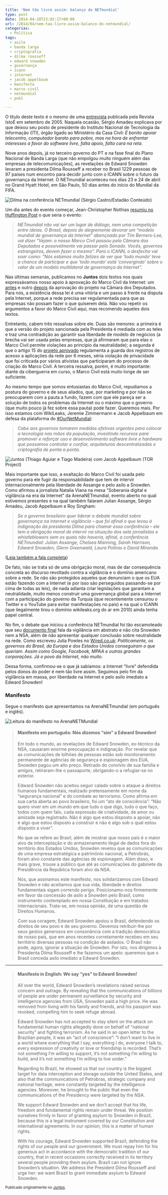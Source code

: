 ```yaml
---
title: 'Nem tão livre assim: balanço do NETmundial'
type: post
date: 2014-04-28T23:02:17+00:00
url: /2014/04/nem-tao-livre-assim-balanco-do-netmundial/
categorias:
  - Política
tags:
  - asilo
  - banda larga
  - criptografia
  - dilma rousseff
  - edward snowden
  - governança
  - icann
  - internet
  - jacob appelbaum
  - manifesto
  - marco civil
  - netmundial
  - pnbl

---
```

O título deste texto é o mesmo de uma [entrevista][1] publicada pela Revista IstoÉ em setembro de 2005. Naquela ocasião, Sérgio Amadeu explicava por que deixou seu posto de presidente do Instituto Nacional de Tecnologia da Informação (ITI), órgão ligado ao Ministério da Casa Civil: _É bonito apoiar telecentro, computador barato para pobre, mas na hora de enfrentar interesses a favor do software livre, falta apoio, falta cara na reta._

Nove anos depois, já no terceiro governo do PT e na fase final do Plano Nacional de Banda Larga (que não empolgou muito ninguém além das empresas de telecomunicações), as revelações de Edward Snowden levaram a presidenta Dilma Rousseff a receber no Brasil 1229 pessoas de 97 países num encontro para decidir junto com o ICANN sobre o futuro da governança da Internet. O NETmundial aconteceu nos dias 23 e 24 de abril no Grand Hyatt Hotel, em São Paulo, 50 dias antes do início do Mundial da FIFA.

![Dilma na conferência NETmundial (Sérgio Castro/Estadão Conteúdo)](/wp-content/uploads/2016/12/Dilma-na-net-SÉRGIO-CASTRO-ESTADÃO-CONTEÚDO.jpg)

Um dia antes do evento começar, Jean-Christopher Nothias [resumiu no Huffington Post][3] o que seria o evento:

> _NETmundial não vai ser um lugar de diálogo, nem uma competição entre ideias. O Brasil, depois de alegremente devorar um “modelo mundial de governança da Internet” abençoado por Tim Berners-Lee, vai dizer “Vejam: o nosso Marco Civil passou pela Câmara dos Deputados e possivelmente vai passar pelo Senado. Vocês, governos estrangeiros, devem fazer o mesmo”. Para o ICANN, o desfecho vai soar como: “Nós estamos muito felizes de ver que ‘todo mundo’ teve a chance de participar e que ‘todo mundo’ está ‘convergindo’ sobre o valor de um modelo multilateral de governança da Internet”._

Nas últimas semanas, publicamos no **Juntos** dois textos nos quais expressávamos nosso apoio à aprovação do Marco Civil da Internet: um [antes][4] e outro [depois][5] da aprovação do projeto na Câmara dos Deputados. Para nós, a existência dessa lei é uma vitória e um passo à frente na disputa pela Internet, porque a rede precisa ser regulamentada para que as empresas não possam fazer o que quiserem dela. Não vou repetir os argumentos a favor do Marco Civil aqui, mas recomendo aqueles dois textos.

Entretanto, cabem três ressalvas sobre ele. Duas são menores: a primeira é que a versão do projeto sancionada pela Presidenta é mediada com as teles e traz uma contradição ao garantir sua liberdade de modelo de negócios (a brecha vai ser usada pelas empresas, que já afirmaram que para elas o Marco Civil permite violações ao princípio da neutralidade); a segunda é que o artigo 15 do [projeto aprovado][6] regulamenta a guarda dos registros de acesso a aplicações da rede por 6 meses, séria violação de privacidade que foi criticada por vários ativistas que participaram do processo de criação do Marco Civil. A terceira ressalva, porém, é muito importante: diante da ciberguerra em curso, o Marco Civil está muito longe de ser suficiente.

Ao mesmo tempo que somos entusiastas do Marco Civil, repudiamos a postura do governo e de seus aliados, que, por marketing e por não se preocuparem com a pauta a fundo, fazem com que ele pareça ser a solução de todos os problemas da Internet ou o máximo que o governo (que muito pouco já fez sobre essa pauta) pode fazer. Queremos mais. Por isso estamos com WikiLeaks, Jeremie Zimmermann e Jacob Appelbaum em defesa da plataforma do [#OurNetMundial][7]:

> _Cabe aos governos tomarem medidas efetivas urgentes para colocar a tecnologia nas mãos da população, investindo recursos para promover e reforçar uso e desenvolvimento software livre e hardware que possamos controlar e confiar, arquiteturas descentralizadas e criptografia de ponta a ponta._

![Juntos (Thiago Aguiar e Tiago Madeira) com Jacob Appelbaum (TOR Project)](/wp-content/uploads/2016/12/10287734_782706865087932_1883987884_o.jpg)

Mais importante que isso, a exaltação do Marco Civil foi usada pelo governo para ele fugir da responsabilidade que tem de intervir internacionalmente pela liberdade de Assange e pelo asilo a Snowden. Como afirmou a jornalista Natalia Viana na mesa “Soberania digital e vigilância na era da Internet” da ArenaNETmundial, evento aberto no qual estivemos presentes e na qual também falaram Julian Assange, Sérgio Amadeu, Jacob Appelbaum e Roy Singham:

> _Se o governo brasileiro quer liderar o debate mundial sobre governança na internet e vigilância – que foi afinal o que levou à indignação da presidenta Dilma para chamar essa conferência – ele tem a obrigação moral de intervir na situação dos sete jornalistas e whistleblowers sem os quais não haveria, afinal, a conferência NETmundial: Julian Assange, Chelsea Manning, Sarah Harrison, Edward Snowden, Glenn Greenwald, Laura Poitras e David Miranda._

([Leia também a fala completa][9])

De fato, não se trata só de uma obrigação moral, mas de dar consequência concreta ao discurso revoltado contra a vigilância e o domínio americano sobre a rede. Se não são protegidos aqueles que denunciam o que os EUA estão fazendo com a Internet (e por isso são perseguidos passando-se por cima de todas as leis), de nada adianta criar legislações que garantam a neutralidade, muito menos construir uma governança global para a Internet com a participação do governo da Turquia (que recentemente censurou o Twitter e o YouTube para evitar manifestações no país) e na qual o ICANN (que ilegalmente tirou o domínio wikileaks.org do ar em 2010) ainda tenha papel central.

No fim, o debate que iniciou a conferência NETmundial foi tão escamoteado que seu [documento final][10] fala da vigilância em abstrato e não cita Snowden nem a NSA, além de não apresentar qualquer conclusão sobre neutralidade na rede. Como escreveu Julia Powles no [Wired.co.uk][11]: _Politicamente, os governos do Brasil, da Europa e dos Estados Unidos conseguiram o que queriam. Assim como Google, Facebook, MPAA e outras grandes corporações. Já o povo da Internet, não muito._

Dessa forma, confirmou-se o que já sabíamos: a Internet “livre” defendida pelos donos do poder é nem tão livre assim. Seguimos pelo fim da vigilância em massa, por liberdade na Internet e pelo asilo imediato a Edward Snowden!

### Manifesto

Segue o manifesto que apresentamos na ArenaNETmundial (em português e inglês).

![Leitura do manifesto no ArenaNETMundial](/wp-content/uploads/2016/12/10287994_782706868421265_441593671_o.jpg)

> #### Manifesto em português: Nós dizemos “sim” a Edward Snowden!
>
> Em todo o mundo, as revelações de Edward Snowden, ex-técnico da NSA, causaram enorme preocupação e indignação. Por revelar que as comunicações de bilhões de pessoas estão sob monitoramento permanente de agências de segurança e espionagem dos EUA, Snowden pagou um alto preço. Retirado do convívio de sua família e amigos, retiraram-lhe o passaporte, obrigando-o a refugiar-se no exterior.
>
> Edward Snowden não aceitou seguir calado sobre o ataque a direitos humanos fundamentais, realizado pretensamente em nome da “segurança nacional” e do combate ao terrorismo. Como afirma em sua carta aberta ao povo brasileiro, foi um “ato de consciência”: “Não quero viver em um mundo em que tudo o que digo, tudo o que faço, todos com quem falo, cada expressão de criatividade, de amor ou amizade seja registrado. Não é algo que estou disposto a apoiar, não é algo que estou disposto a construir e não é algo sob o qual estou disposto a viver”.
>
> No que se refere ao Brasil, além de mostrar que nosso país é o maior alvo da interceptação e do armazenamento ilegal de dados fora do território dos Estados Unidos, Snowden revelou que as comunicações de uma empresa estratégica e patrimônio nacional, a Petrobrás, foram alvo constante das agências de espionagem. Além disso, e mais grave, trouxe a público que até as comunicações do gabinete da Presidência da República foram alvo da NSA.
>
> Nós, que assinamos este manifesto, nos solidarizamos com Edward Snowden e não aceitamos que sua vida, liberdade e direitos fundamentais sigam correndo perigo. Posicionamo-nos firmemente em favor da concessão de asilo a Snowden pelo Brasil, como instrumento contemplado em nossa Constituição e em tratados internacionais. Trata-se, em nossa opinião, de uma questão de Direitos Humanos.
>
> Com sua coragem, Edward Snowden apoiou o Brasil, defendendo os direitos de seu povo e de seu governo. Devemos retribuir-lhe por seus gestos generosos em consonância com a tradição democrática de nosso país, que em anos recentes corretamente recebeu em seu território diversas pessoas na condição de asilados. O Brasil não pode, agora, ignorar a situação de Snowden. Por isto, nos dirigimos à Presidenta Dilma Rousseff e lhe fazemos um apelo: queremos que o Brasil conceda asilo imediato a Edward Snowden.

* * *

> #### Manifesto in English: We say “yes” to Edward Snowden!
>
> All over the world, Edward Snowden’s revelations raised serious concern and outrage. By revealing that the communications of billions of people are under permanent surveillance by security and intelligence agencies from USA, Snowden paid a high price. He was removed from living with his family and friends, and his passport was revoked, compelling him to seek refuge abroad.
>
> Edward Snowden has not accepted to stay silent on the attack on fundamental human rights allegedly done on behalf of “national security” and fighting terrorism. As he said in an open letter to the Brazilian people, it was an “act of conscience”: “I don’t want to live in a world where everything that I say, everything I do, everyone I talk to, every expression of creativity or love or friendship is recorded. That’s not something I’m willing to support, it’s not something I’m willing to build, and it’s not something I’m willing to live under.”
>
> Regarding to Brazil, he showed us that our country is the biggest target for data interception and storage outside the United States, and also that the communications of Petrobras, strategic company and national heritage, were constantly targeted by the intelligence agencies. Moreover, he brought to the public that even the communications of the Presidency were targeted by the NSA.
>
> We support Edward Snowden and we don’t accept that his life, freedom and fundamental rights remain under threat. We position ourselves firmly in favor of granting asylum to Snowden in Brazil, because this is a legal instrument covered by our Constitution and international agreements. In our opinion, this is a matter of human rights.
>
> With his courage, Edward Snowden supported Brazil, defending the rights of our people and our government. We must repay him for his generous act in accordance with the democratic tradition of our country, that in recent occasions correctly received in its territory several people providing them asylum. Brazil can not ignore Snowden’s situation. We address the President Dilma Rousseff and urge her: we want Brazil to grant immediate asylum to Edward Snowden.

<small>Publicado originalmente no <a href="https://juntos.org.br/2014/04/nem-tao-livre-assim-balanco-do-netmundial/">Juntos</a>.</small>

 [1]: http://www.istoe.com.br/reportagens/detalhePrint.htm?idReportagem=10069&txPrint=completo
 [3]: http://www.huffingtonpost.com/jeanchristophe-nothias/for-more-internet-and-mor_b_5175698.html?ncid=txtlnkusaolp00000592
 [4]: http://juntos.org.br/2014/03/pela-aprovacao-do-marco-civil-da-internet-com-o-principio-da-neutralidade/
 [5]: http://juntos.org.br/2014/03/um-passo-a-frente-na-disputa-pela-internet/
 [6]: http://www.camara.gov.br/proposicoesWeb/prop_mostrarintegra?codteor=1238705&filename=Tramitacao-PL+2126/2011
 [7]: https://netmundial.net/
 [9]: http://juntos.org.br/2014/04/natalia-viana-nao-falar-sobre-asilo-a-snowden-e-como-nao-ver-o-elefante-branco-na-sala/
 [10]: http://netmundial.br/wp-content/uploads/2014/04/NETmundial-Multistakeholder-Document.pdf
 [11]: http://www.wired.co.uk/news/archive/2014-04/28/internet-diplomacy-netmundial
